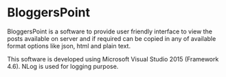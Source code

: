 # BloggersPoint

BloggersPoint is a software to provide user friendly interface to view the posts available on server and if required can be copied in any of available format options like json, html and plain text.

This software is developed using Microsoft Visual Studio 2015 (Framework 4.6). NLog is used for logging purpose.
